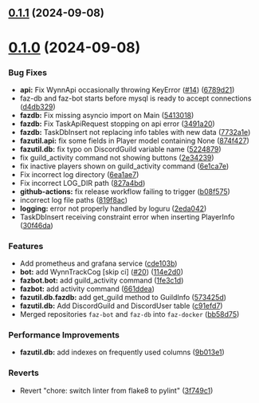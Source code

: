 ## [0.1.1](https://github.com/FAZuH/faz-bot/compare/v0.1.0...v0.1.1) (2024-09-08)



# [0.1.0](https://github.com/FAZuH/faz-bot/compare/d4db3299f8c2d4fda51bd5e988f7e609807b0467...v0.1.0) (2024-09-08)


### Bug Fixes

* **api:** Fix WynnApi occasionally throwing KeyError ([#14](https://github.com/FAZuH/faz-bot/issues/14)) ([6789d21](https://github.com/FAZuH/faz-bot/commit/6789d21bff669027b60d7f878e1bc01fb876ce17))
* faz-db and faz-bot starts before mysql is ready to accept connections ([d4db329](https://github.com/FAZuH/faz-bot/commit/d4db3299f8c2d4fda51bd5e988f7e609807b0467))
* **fazdb:** Fix missing asyncio import on Main ([5413018](https://github.com/FAZuH/faz-bot/commit/5413018b2790a7068c51949e402c323565a642ae))
* **fazdb:** Fix TaskApiRequest stopping on api error ([3491a20](https://github.com/FAZuH/faz-bot/commit/3491a20a8a14e138a53f5f13aa859ad84d96b762))
* **fazdb:** TaskDbInsert not replacing info tables with new data ([7732a1e](https://github.com/FAZuH/faz-bot/commit/7732a1e1b370cdff6c4502f5a3a2da22037798ee))
* **fazutil.api:** fix some fields in Player model containing None ([874f427](https://github.com/FAZuH/faz-bot/commit/874f42701b3ff032c5bfd370138df7af018ccd1c))
* **fazutil.db:** fix typo on DiscordGuild variable name ([5224879](https://github.com/FAZuH/faz-bot/commit/522487906c217dd767c7a63c413ca4374ba43a67))
* fix guild_activity command not showing buttons ([2e34239](https://github.com/FAZuH/faz-bot/commit/2e34239a2f20b0315310cb6e6c0c0fead165faf1))
* fix inactive players shown on guild_activity command ([6e1ca7e](https://github.com/FAZuH/faz-bot/commit/6e1ca7e384211b0f23608a237847fa3a28cbb730))
* Fix incorrect log directory ([6ea1ae7](https://github.com/FAZuH/faz-bot/commit/6ea1ae76677cb35fde3f5020182430770440cf0e))
* Fix incorrect LOG_DIR path ([827a4bd](https://github.com/FAZuH/faz-bot/commit/827a4bd9e194d6bc31459c83605075d275686332))
* **github-actions:** fix release workflow failing to trigger ([b08f575](https://github.com/FAZuH/faz-bot/commit/b08f575c50b15b04d9738015b4eb6f34c6d0603d))
* incorrect log file paths ([819f8ac](https://github.com/FAZuH/faz-bot/commit/819f8ac066bca80216f42863ad60ca5d6b394b32))
* **logging:** error not properly handled by loguru ([2eda042](https://github.com/FAZuH/faz-bot/commit/2eda0421bf9e74798f5a3875087de8c49a60c6d6))
* TaskDbInsert receiving constraint error when inserting PlayerInfo ([30f46da](https://github.com/FAZuH/faz-bot/commit/30f46da30733ff06786cb7a1fbdd6c11a10f8f12))


### Features

* Add prometheus and grafana service ([cde103b](https://github.com/FAZuH/faz-bot/commit/cde103bd2ed8d3afc8787b45d3bad622383358a0))
* **bot:** add WynnTrackCog [skip ci] ([#20](https://github.com/FAZuH/faz-bot/issues/20)) ([114e2d0](https://github.com/FAZuH/faz-bot/commit/114e2d0716ad9d18ba5a016ed7fbd59742e6c4cb))
* **fazbot.bot:** add guild_activity command ([1fe3c1d](https://github.com/FAZuH/faz-bot/commit/1fe3c1de1e42978af70c15e47d25df163ccbba3b))
* **fazbot:** add activity command ([661ddea](https://github.com/FAZuH/faz-bot/commit/661ddea5a8fadfefdec4b611a6b8b4ea6a0617e3))
* **fazutil.db.fazdb:** add get_guild method to GuildInfo ([573425d](https://github.com/FAZuH/faz-bot/commit/573425d6469ae4f199a6bbbb351c6b1d910790e9))
* **fazutil.db:** Add DiscordGuild and DiscordUser table ([c91efd7](https://github.com/FAZuH/faz-bot/commit/c91efd7e116fe146181401b717b8d11aedaac239))
* Merged repositories `faz-bot` and `faz-db` into `faz-docker` ([bb58d75](https://github.com/FAZuH/faz-bot/commit/bb58d753c47b04abea5a9c5efa8fc2187e9c8632))


### Performance Improvements

* **fazutil.db:** add indexes on frequently used columns ([9b013e1](https://github.com/FAZuH/faz-bot/commit/9b013e1bf588ea83ae5eb626d894a0f49458eefa))


### Reverts

* Revert "chore: switch linter from flake8 to pylint" ([3f749c1](https://github.com/FAZuH/faz-bot/commit/3f749c1be81806bb4603c1f0c865a7706f9de73e))




